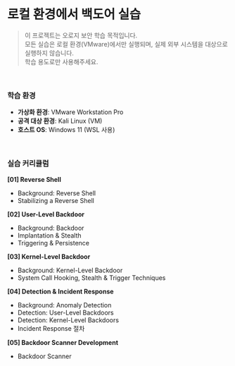 ﻿# 로컬 환경에서 백도어 실습

> 이 프로젝트는 오로지 보안 학습 목적입니다.  
> 모든 실습은 로컬 환경(VMware)에서만 실행되며, 실제 외부 시스템을 대상으로 실행하지 않습니다.  
> 학습 용도로만 사용해주세요.
<br>

### 학습 환경  
* **가상화 환경**: VMware Workstation Pro
* **공격 대상 환경**: Kali Linux (VM)
* **호스트 OS**: Windows 11 (WSL 사용)
<br>



### 실습 커리큘럼

**[01] Reverse Shell**  
   * Background: Reverse Shell
   * Stabilizing a Reverse Shell

**[02] User-Level Backdoor**  
   * Background: Backdoor  
   * Implantation & Stealth
   * Triggering & Persistence

**[03] Kernel-Level Backdoor**  
   * Background: Kernel-Level Backdoor
   * System Call Hooking, Stealth & Trigger Techniques

**[04] Detection & Incident Response**  
   * Background: Anomaly Detection
   * Detection: User-Level Backdoors
   * Detection: Kernel-Level Backdoors
   * Incident Response 절차

**[05] Backdoor Scanner Development**
   * Backdoor Scanner

